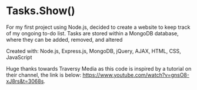 # Tasks.Show()
For my first project using Node.js, decided to create a website to keep track of my ongoing to-do list. Tasks are stored within a MongoDB database, where they can be added, removed, and altered

Created with: Node.js, Express.js, MongoDB, jQuery, AJAX, HTML, CSS, JavaScript

Huge thanks towards Traversy Media as this code is inspired by a tutorial on their channel, the link is below:
https://www.youtube.com/watch?v=gnsO8-xJ8rs&t=3068s.
